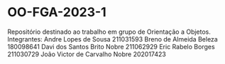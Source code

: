 # OO-FGA-2023-1
Repositório destinado ao trabalho em grupo de Orientação a Objetos.  
Integrantes: 
Andre Lopes de Sousa 211031593
Breno de Almeida Beleza 180098641
Davi dos Santos Brito Nobre 211062929 
Eric Rabelo Borges  211030729
João Victor de Carvalho Nobre 202017423


